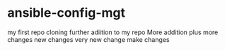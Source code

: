 # ansible-config-mgt
my first repo cloning
further adiition to my repo
More addition plus
more changes
new changes
 very new change
 make changes
 